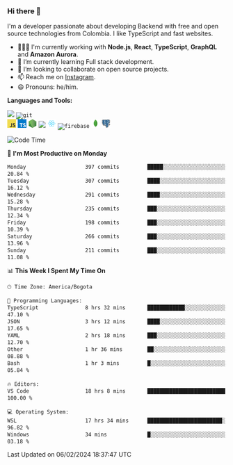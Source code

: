 ### Hi there 👋

I'm a developer passionate about developing Backend with free and open source technologies from Colombia. I like TypeScript and fast websites.

- 👨🏽‍💻 I'm currently working with **Node.js**, **React**, **TypeScript**, **GraphQL** and **Amazon Aurora**.
- 🌱 I’m currently learning Full stack development.
- 🚀 I’m looking to collaborate on open source projects.
- 📫   Reach me on [Instagram](https://instagram.com/nexckycort).
- 😄  Pronouns: he/him.

**Languages and Tools:**  

<code><img height="20"  src="https://upload.wikimedia.org/wikipedia/commons/2/2d/Visual_Studio_Code_1.18_icon.svg"></code>
<code><img src="https://www.vectorlogo.zone/logos/git-scm/git-scm-icon.svg" alt="git" height="20"/> </code>
<code><img height="20" src="https://raw.githubusercontent.com/github/explore/80688e429a7d4ef2fca1e82350fe8e3517d3494d/topics/javascript/javascript.png"></code>
<code><img height="20" src="https://raw.githubusercontent.com/github/explore/80688e429a7d4ef2fca1e82350fe8e3517d3494d/topics/typescript/typescript.png"></code>
<code><img height="20" src="https://raw.githubusercontent.com/github/explore/80688e429a7d4ef2fca1e82350fe8e3517d3494d/topics/nodejs/nodejs.png"></code>
<code><img height="20" src="https://deno.land/logo.svg"></code>
<code><img height="20" src="https://raw.githubusercontent.com/github/explore/80688e429a7d4ef2fca1e82350fe8e3517d3494d/topics/react/react.png"></code>
<code><img src="https://www.vectorlogo.zone/logos/firebase/firebase-icon.svg" alt="firebase"  height="20"/></code>
<code><img src="https://raw.githubusercontent.com/devicons/devicon/master/icons/mongodb/mongodb-original.svg"  height="20"/></code>
<code><img src="https://raw.githubusercontent.com/devicons/devicon/master/icons/postgresql/postgresql-original.svg" height="20"/></code>

<!--START_SECTION:waka-->
![Code Time](http://img.shields.io/badge/Code%20Time-3%2C857%20hrs%2010%20mins-blue)

📅 **I'm Most Productive on Monday** 

```text
Monday                   397 commits         █████░░░░░░░░░░░░░░░░░░░░   20.84 % 
Tuesday                  307 commits         ████░░░░░░░░░░░░░░░░░░░░░   16.12 % 
Wednesday                291 commits         ████░░░░░░░░░░░░░░░░░░░░░   15.28 % 
Thursday                 235 commits         ███░░░░░░░░░░░░░░░░░░░░░░   12.34 % 
Friday                   198 commits         ███░░░░░░░░░░░░░░░░░░░░░░   10.39 % 
Saturday                 266 commits         ███░░░░░░░░░░░░░░░░░░░░░░   13.96 % 
Sunday                   211 commits         ███░░░░░░░░░░░░░░░░░░░░░░   11.08 % 
```


📊 **This Week I Spent My Time On** 

```text
🕑︎ Time Zone: America/Bogota

💬 Programming Languages: 
TypeScript               8 hrs 32 mins       ████████████░░░░░░░░░░░░░   47.10 % 
JSON                     3 hrs 12 mins       ████░░░░░░░░░░░░░░░░░░░░░   17.65 % 
YAML                     2 hrs 18 mins       ███░░░░░░░░░░░░░░░░░░░░░░   12.70 % 
Other                    1 hr 36 mins        ██░░░░░░░░░░░░░░░░░░░░░░░   08.88 % 
Bash                     1 hr 3 mins         █░░░░░░░░░░░░░░░░░░░░░░░░   05.84 % 

🔥 Editors: 
VS Code                  18 hrs 8 mins       █████████████████████████   100.00 % 

💻 Operating System: 
WSL                      17 hrs 34 mins      ████████████████████████░   96.82 % 
Windows                  34 mins             █░░░░░░░░░░░░░░░░░░░░░░░░   03.18 % 
```


 Last Updated on 06/02/2024 18:37:47 UTC
<!--END_SECTION:waka-->
